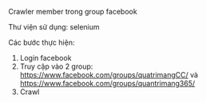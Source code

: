 Crawler member trong group facebook 

Thư viện sử dụng: selenium

Các bước thực hiện:
1. Login facebook
2. Truy cập vào 2 group: https://www.facebook.com/groups/quatrimangCC/ và https://www.facebook.com/groups/quantrimang365/
3. Crawl 
